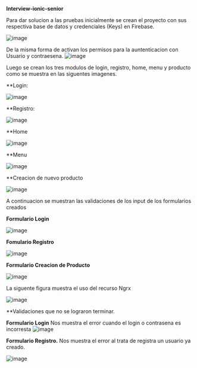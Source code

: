 **Interview-ionic-senior**

 
 Para dar solucion a las pruebas inicialmente se crean el proyecto con sus respectiva base de datos y credenciales (Keys) en Firebase.
 
 ![image](https://user-images.githubusercontent.com/27816405/183230383-21c34eae-cbc7-41bc-9a6d-f82f59362674.png)

De la misma forma de activan los permisos para la auntenticacion con Usuario y contraesena.
![image](https://user-images.githubusercontent.com/27816405/183230413-270f9721-e2d0-4770-9cb4-c16ae88e0380.png)

Luego se crean los tres modulos de login, registro, home, menu y producto como se muestra en las siguentes imagenes.

**Login:

![image](https://user-images.githubusercontent.com/27816405/183230470-10bb0a23-5500-4c9d-9fdb-4e28d6771b70.png)


**Registro:

![image](https://user-images.githubusercontent.com/27816405/183230517-c47e2d8c-09f5-4567-ab86-03ed3e4a152e.png)

**Home

![image](https://user-images.githubusercontent.com/27816405/183230531-d4f8fc2f-fc33-4246-8542-1019fe968773.png)

**Menu

![image](https://user-images.githubusercontent.com/27816405/183230545-1d53a974-69b2-40f9-93c3-5c855bcbf404.png)

**Creacion de nuevo producto

![image](https://user-images.githubusercontent.com/27816405/183230564-1537e9d7-7517-4398-8151-55cdbc0580f9.png)

A continuacion se muestran las validaciones de los input de los formularios  creados

**Formulario Login**

![image](https://user-images.githubusercontent.com/27816405/183230617-0a5e8f32-deac-41c7-9893-69b155c3e762.png)

**Fomulario Registro**

![image](https://user-images.githubusercontent.com/27816405/183230645-623fb31d-0b07-470c-8669-a875d7324685.png)


**Formulario Creacion de Producto**

![image](https://user-images.githubusercontent.com/27816405/183230670-2f93cd12-ade4-4289-bd4c-45d81761a615.png)


La siguente figura muestra el uso del recurso Ngrx

![image](https://user-images.githubusercontent.com/27816405/183230723-73567556-8ed5-4e8e-81ee-605f0d02e679.png)


**Validaciones que no se lograron terminar.

**Formulario Login**
Nos muestra el error cuando el login o contrasena es incorresta
![image](https://user-images.githubusercontent.com/27816405/183230973-29b503dd-e846-403e-87f7-5034d497a86b.png)

**Formulario Registro.**
Nos muestra el error al trata de registra un usuario ya creado.

![image](https://user-images.githubusercontent.com/27816405/183231091-e5551049-4e2b-4036-a066-d44fd598bc8b.png)




